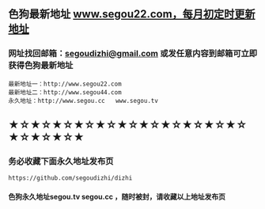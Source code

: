## 色狗最新地址 www.segou22.com，每月初定时更新地址
### 网址找回邮箱：segoudizhi@gmail.com 或发任意内容到邮箱可立即获得色狗最新地址
```javasript
最新地址一：http://www.segou22.com
最新地址二：http://www.segou44.com
永久地址：http://www.segou.cc   www.segou.tv
```
## ★☆★☆★☆★☆★☆★☆★☆★☆★☆★☆★☆★☆★☆★☆★
### 务必收藏下面永久地址发布页
```javasript
https://github.com/segoudizhi/dizhi
```
#### 色狗永久地址segou.tv   segou.cc  ，随时被封，请收藏以上地址发布页
